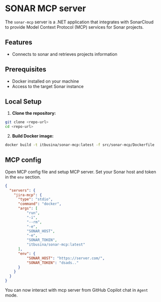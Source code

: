 # SONAR MCP server

The `sonar-mcp` server is a .NET application that integrates with SonarCloud to provide Model Context Protocol (MCP) services for Sonar projects.

## Features
- Connects to sonar and retrieves projects information

## Prerequisites
- Docker installed on your machine
- Access to the target Sonar instance

## Local Setup
1. **Clone the repository:**

```sh
git clone <repo-url>
cd <repo-url>
```

2. **Build Docker image:**

```sh
docker build -t itbusina/sonar-mcp:latest -f src/sonar-mcp/Dockerfile .
```

## MCP config

Open MCP config file and setup MCP server. Set your Sonar host and token in the `env` section.

```json
{
  "servers": {
    "jira-mcp": {
      "type": "stdio",
      "command": "docker",
      "args": [
          "run",
          "-i",
          "--rm",
          "-e",
          "SONAR_HOST",
          "-e",
          "SONAR_TOKEN",
          "itbusina/sonar-mcp:latest"
      ],
      "env": {
          "SONAR_HOST": "https://server.com/",
          "SONAR_TOKEN": "dsads.."
      }
    }
  }
}
```

You can now interact with mcp server from GitHub Copilot chat in `Agent` mode.

